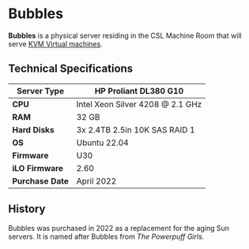 # Bubbles

**Bubbles** is a physical server residing in the CSL Machine Room that will serve [KVM Virtual machines](../../technologies/virtualization-stack/).

## Technical Specifications

| **Server Type**   | HP Proliant DL380 G10            |
| ----------------- | -------------------------------- |
| **CPU**           | Intel Xeon Silver 4208 @ 2.1 GHz |
| **RAM**           | 32 GB                            |
| **Hard Disks**    | 3x 2.4TB 2.5in 10K SAS RAID 1    |
| **OS**            | Ubuntu 22.04                     |
| **Firmware**      | U30                              |
| **iLO Firmware**  | 2.60                             |
| **Purchase Date** | April 2022                       |

## History

Bubbles was purchased in 2022 as a replacement for the aging Sun servers. It is named after Bubbles from _The Powerpuff Girls._
